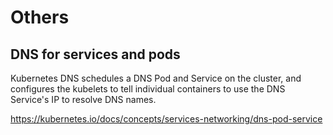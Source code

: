 # Others

## DNS for services and pods

Kubernetes DNS schedules a DNS Pod and Service on the cluster, and configures the kubelets to tell individual containers to use the DNS Service's IP to resolve DNS names.

https://kubernetes.io/docs/concepts/services-networking/dns-pod-service
